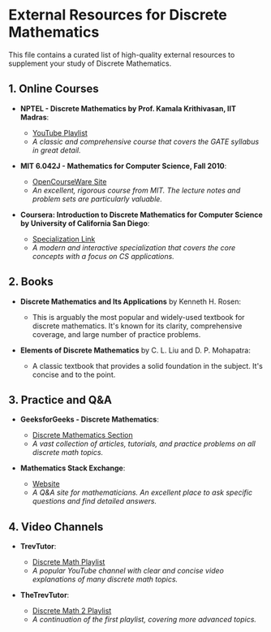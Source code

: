 # External Resources for Discrete Mathematics

This file contains a curated list of high-quality external resources to supplement your study of Discrete Mathematics.

## 1. Online Courses

-   **NPTEL - Discrete Mathematics by Prof. Kamala Krithivasan, IIT Madras**:
    -   [YouTube Playlist](https://www.youtube.com/playlist?list=PL0862D1A947252D20)
    -   *A classic and comprehensive course that covers the GATE syllabus in great detail.*

-   **MIT 6.042J - Mathematics for Computer Science, Fall 2010**:
    -   [OpenCourseWare Site](https://ocw.mit.edu/courses/electrical-engineering-and-computer-science/6-042j-mathematics-for-computer-science-fall-2010/)
    -   *An excellent, rigorous course from MIT. The lecture notes and problem sets are particularly valuable.*

-   **Coursera: Introduction to Discrete Mathematics for Computer Science by University of California San Diego**:
    -   [Specialization Link](https://www.coursera.org/specializations/discrete-mathematics)
    -   *A modern and interactive specialization that covers the core concepts with a focus on CS applications.*

## 2. Books

-   **Discrete Mathematics and Its Applications** by Kenneth H. Rosen:
    -   This is arguably the most popular and widely-used textbook for discrete mathematics. It's known for its clarity, comprehensive coverage, and large number of practice problems.

-   **Elements of Discrete Mathematics** by C. L. Liu and D. P. Mohapatra:
    -   A classic textbook that provides a solid foundation in the subject. It's concise and to the point.

## 3. Practice and Q&A

-   **GeeksforGeeks - Discrete Mathematics**:
    -   [Discrete Mathematics Section](https://www.geeksforgeeks.org/discrete-mathematics-tutorials/)
    -   *A vast collection of articles, tutorials, and practice problems on all discrete math topics.*

-   **Mathematics Stack Exchange**:
    -   [Website](https://math.stackexchange.com/)
    -   *A Q&A site for mathematicians. An excellent place to ask specific questions and find detailed answers.*

## 4. Video Channels

-   **TrevTutor**:
    -   [Discrete Math Playlist](https://www.youtube.com/playlist?list=PLDDGPdw7e6Ag1EIruYPO6DTlJ3_HuI1v_)
    -   *A popular YouTube channel with clear and concise video explanations of many discrete math topics.*

-   **TheTrevTutor**:
    -   [Discrete Math 2 Playlist](https://www.youtube.com/playlist?list=PLDDGPdw7e6Aj0amDsYInT_8p6x3Q2l7g4)
    -   *A continuation of the first playlist, covering more advanced topics.*
